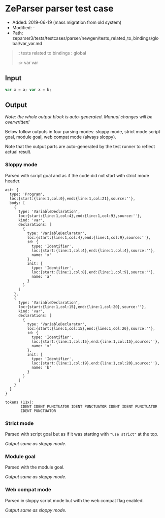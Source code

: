 # ZeParser parser test case

- Added: 2019-06-19 (mass migration from old system)
- Modified: -
- Path: zeparser3/tests/testcases/parser/newgen/tests_related_to_bindings/global/var_var.md

> :: tests related to bindings : global
>
> ::> var var

## Input

`````js
var x = a; var x = b;
`````

## Output

_Note: the whole output block is auto-generated. Manual changes will be overwritten!_

Below follow outputs in four parsing modes: sloppy mode, strict mode script goal, module goal, web compat mode (always sloppy).

Note that the output parts are auto-generated by the test runner to reflect actual result.

### Sloppy mode

Parsed with script goal and as if the code did not start with strict mode header.

`````
ast: {
  type: 'Program',
  loc:{start:{line:1,col:0},end:{line:1,col:21},source:''},
  body: [
    {
      type: 'VariableDeclaration',
      loc:{start:{line:1,col:4},end:{line:1,col:9},source:''},
      kind: 'var',
      declarations: [
        {
          type: 'VariableDeclarator',
          loc:{start:{line:1,col:4},end:{line:1,col:9},source:''},
          id: {
            type: 'Identifier',
            loc:{start:{line:1,col:4},end:{line:1,col:4},source:''},
            name: 'x'
          },
          init: {
            type: 'Identifier',
            loc:{start:{line:1,col:8},end:{line:1,col:9},source:''},
            name: 'a'
          }
        }
      ]
    },
    {
      type: 'VariableDeclaration',
      loc:{start:{line:1,col:15},end:{line:1,col:20},source:''},
      kind: 'var',
      declarations: [
        {
          type: 'VariableDeclarator',
          loc:{start:{line:1,col:15},end:{line:1,col:20},source:''},
          id: {
            type: 'Identifier',
            loc:{start:{line:1,col:15},end:{line:1,col:15},source:''},
            name: 'x'
          },
          init: {
            type: 'Identifier',
            loc:{start:{line:1,col:19},end:{line:1,col:20},source:''},
            name: 'b'
          }
        }
      ]
    }
  ]
}

tokens (11x):
       IDENT IDENT PUNCTUATOR IDENT PUNCTUATOR IDENT IDENT PUNCTUATOR
       IDENT PUNCTUATOR
`````

### Strict mode

Parsed with script goal but as if it was starting with `"use strict"` at the top.

_Output same as sloppy mode._

### Module goal

Parsed with the module goal.

_Output same as sloppy mode._

### Web compat mode

Parsed in sloppy script mode but with the web compat flag enabled.

_Output same as sloppy mode._
